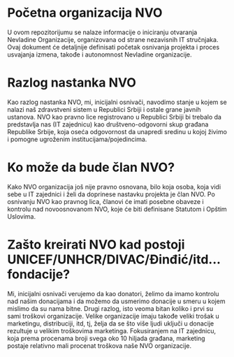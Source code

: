 # Početna organizacija NVO

U ovom repozitorijumu se nalaze informacije o iniciranju otvaranja Nevladine Organizacije, organizovana od strane nezavisnih IT stručnjaka. Ovaj dokument će detaljnije definisati početak osnivanja projekta i proces usvajanja izmena, takođe i autonomnost Nevladine organizacije.

# Razlog nastanka NVO

Kao razlog nastanka NVO, mi, inicijalni osnivači, navodimo stanje u kojem se nalazi naš zdravstveni sistem u Republici Srbiji i ostale grane javnih ustanova. NVO kao pravno lice registrovano u Republici Srbiji bi trebalo da predstavlja nas (IT zajednicu) kao društveno-odgovorni skup građana Republike Srbije, koja oseća odgovornost da unapredi sredinu u kojoj živimo i pomogne ugroženim institucijama/pojedincima. 

# Ko može da bude član NVO?

Kako NVO organizacija još nije pravno osnovana, bilo koja osoba, koja vidi sebe u IT zajednici i želi da doprinese nastavku projekta je član NVO. Po osnivanju NVO kao pravnog lica, članovi će imati posebne obaveze i kontrolu nad novoosnovanom NVO, koje će biti definisane Statutom i Opštim Uslovima. 

# Zašto kreirati NVO kad postoji UNICEF/UNHCR/DIVAC/Đinđić/itd... fondacije?

Mi, inicijalni osnivači verujemo da kao donatori, želimo da imamo kontrolu nad našim donacijama i da možemo da usmerimo donacije u smeru u kojem mislimo da su nama bitne. Drugi razlog, isto veoma bitan koliko i prvi su sami troškovi organizacije. Velike organizacije imaju takođe veliki trošak u marketingu, distribuciji, itd, tj, želja da se što više ljudi uključi u donacije rezultuje u velikim troškovima marketinga. Fokusiranjem na IT zajednicu, koja prema procenama broji svega oko 10 hiljada građana, marketing postaje relativno mali procenat troškova naše NVO organizacije.
